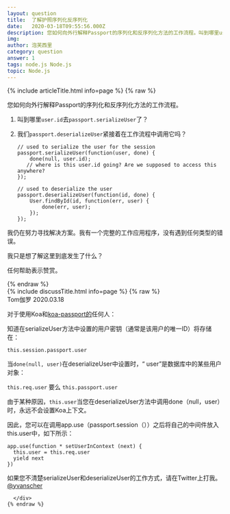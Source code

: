 ```yaml
---
layout: question
title:  了解护照序列化反序列化
date:   2020-03-18T09:55:56.000Z
description: 您如何向外行解释Passport的序列化和反序列化方法的工作流程。叫到哪里user.id去passport.serializeUser了？我们pa...
img: 
author: 泡芙西里
category: question
answer: 1
tags: node.js Node.js
topic: Node.js
---
```

<div class="article-root">
  <div class="article">
    {% include articleTitle.html info=page %}
    {% raw %}
    <div class="article-content"><p><font style="vertical-align: inherit;"><font style="vertical-align: inherit;">您如何向外行解释Passport的序列化和反序列化方法的工作流程。</font></font></p>

<ol>
<li><p><font style="vertical-align: inherit;"><font style="vertical-align: inherit;">叫到</font><font style="vertical-align: inherit;">哪里</font></font><code>user.id</code><font style="vertical-align: inherit;"><font style="vertical-align: inherit;">去</font></font><code>passport.serializeUser</code><font style="vertical-align: inherit;"><font style="vertical-align: inherit;">了？</font></font><br></p></li>
<li><p><font style="vertical-align: inherit;"><font style="vertical-align: inherit;">我们</font></font><code>passport.deserializeUser</code><font style="vertical-align: inherit;"><font style="vertical-align: inherit;">紧接着在工作流程</font><font style="vertical-align: inherit;">中调用</font><font style="vertical-align: inherit;">它吗？</font></font></p>

<pre><code>// used to serialize the user for the session<font></font>
passport.serializeUser(function(user, done) {<font></font>
    done(null, user.id); <font></font>
   // where is this user.id going? Are we supposed to access this anywhere?<font></font>
});<font></font>
<font></font>
// used to deserialize the user<font></font>
passport.deserializeUser(function(id, done) {<font></font>
    User.findById(id, function(err, user) {<font></font>
        done(err, user);<font></font>
    });<font></font>
});<font></font>
</code></pre></li>
</ol>

<p><font style="vertical-align: inherit;"><font style="vertical-align: inherit;">我仍在努力寻找解决方案。</font><font style="vertical-align: inherit;">我有一个完整的工作应用程序，没有遇到任何类型的错误。</font></font></p>

<p><font style="vertical-align: inherit;"><font style="vertical-align: inherit;">我只是想了解这里到底发生了什么？</font></font></p>

<p><font style="vertical-align: inherit;"><font style="vertical-align: inherit;">任何帮助表示赞赏。</font></font></p></div>
    {% endraw %}
  </div>

  <div class="discuss-wrapper">
    {% include discussTitle.html info=page %}
    {% raw %}
    <div class="discuss-item">
        <div class="discuss-parent">
          <div class="discuss-meta">
            <span class="discuss-user">Tom伽罗</span>
            <span class="discuss-time">2020.03.18</span>
          </div>
          <div class="discuss-comment"><p><font style="vertical-align: inherit;"><font style="vertical-align: inherit;">对于使用Koa和</font></font><a href="https://www.npmjs.com/package/koa-passport"><font style="vertical-align: inherit;"><font style="vertical-align: inherit;">koa-passport的</font></font></a><font style="vertical-align: inherit;"><font style="vertical-align: inherit;">任何人</font><font style="vertical-align: inherit;">：</font></font></p>

<p><font style="vertical-align: inherit;"><font style="vertical-align: inherit;">知道在serializeUser方法中设置的用户密钥（通常是该用户的唯一ID）将存储在：</font></font></p>

<p><code>this.session.passport.user</code></p>

<p><font style="vertical-align: inherit;"><font style="vertical-align: inherit;">当</font></font><code>done(null, user)</code><font style="vertical-align: inherit;"><font style="vertical-align: inherit;">在deserializeUser中</font><font style="vertical-align: inherit;">设置时</font><font style="vertical-align: inherit;">，“ user”是数据库中的某些用户对象：</font></font></p>

<p><code>this.req.user</code><font style="vertical-align: inherit;"><font style="vertical-align: inherit;">
要么
</font></font><code>this.passport.user</code></p>

<p><font style="vertical-align: inherit;"><font style="vertical-align: inherit;">由于某种原因，</font></font><code>this.user</code><font style="vertical-align: inherit;"><font style="vertical-align: inherit;">当您在deserializeUser方法中调用done（null，user）时，永远不会设置Koa上下文。</font></font></p>

<p><font style="vertical-align: inherit;"><font style="vertical-align: inherit;">因此，您可以在调用app.use（passport.session（））之后将自己的中间件放入this.user中，如下所示：</font></font></p>

<pre><code>app.use(function * setUserInContext (next) {<font></font>
  this.user = this.req.user<font></font>
  yield next<font></font>
})<font></font>
</code></pre>

<p><font style="vertical-align: inherit;"><font style="vertical-align: inherit;">如果您不清楚serializeUser和deserializeUser的工作方式，请在Twitter上打我。</font></font><a href="https://twitter.com/yvanscher"><font style="vertical-align: inherit;"><font style="vertical-align: inherit;">@yvanscher</font></font></a></p></div>
        </div>
        
      </div>
    {% endraw %}
  </div>
<div>
